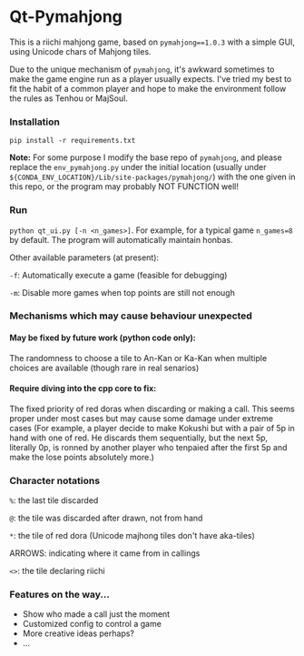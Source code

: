 # Qt-Pymahjong

This is a riichi mahjong game, based on `pymahjong==1.0.3` with a simple GUI, using Unicode chars of Mahjong tiles.

Due to the unique mechanism of `pymahjong`, it's awkward sometimes to make the game engine run as a player usually expects. I've tried my best to fit the habit of a common player and hope to make the environment follow the rules as Tenhou or MajSoul.

### Installation

`pip install -r requirements.txt`

**Note:** For some purpose I modify the base repo of `pymahjong`, and please replace the `env_pymahjong.py` under the initial location (usually under `${CONDA_ENV_LOCATION}/Lib/site-packages/pymahjong/`) with the one given in this repo, or the program may probably NOT FUNCTION well!


### Run

`python qt_ui.py [-n <n_games>]`. For example, for a typical game `n_games=8` by default. The program will automatically maintain honbas.

Other available parameters (at present):

`-f`: Automatically execute a game (feasible for debugging)

`-m`: Disable more games when top points are still not enough

### Mechanisms which may cause behaviour unexpected

#### May be fixed by future work (python code only):

The randomness to choose a tile to An-Kan or Ka-Kan when multiple choices are available (though rare in real senarios)

#### Require diving into the cpp core to fix:

The fixed priority of red doras when discarding or making a call. This seems proper under most cases but may cause some damage under extreme cases (For example, a player decide to make Kokushi but with a pair of 5p in hand with one of red. He discards them sequentially, but the next 5p, literally 0p, is ronned by another player who tenpaied after the first 5p and make the lose points absolutely more.)

### Character notations

`%`: the last tile discarded

`@`: the tile was discarded after drawn, not from hand

`*`: the tile of red dora (Unicode majhong tiles don't have aka-tiles)

ARROWS: indicating where it came from in callings

`<>`: the tile declaring riichi

### Features on the way...

- Show who made a call just the moment
- Customized config to control a game
- More creative ideas perhaps?
- ...